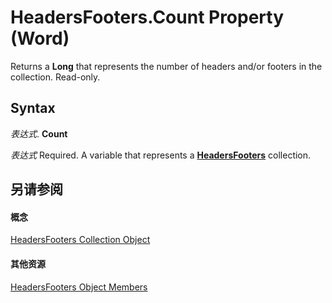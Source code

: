 
# HeadersFooters.Count Property (Word)

Returns a  **Long** that represents the number of headers and/or footers in the collection. Read-only.


## Syntax

 _表达式_. **Count**

 _表达式_ Required. A variable that represents a **[HeadersFooters](41dbbaa7-f139-3d3c-54d4-03a57ab8417a.md)** collection.


## 另请参阅


#### 概念


[HeadersFooters Collection Object](41dbbaa7-f139-3d3c-54d4-03a57ab8417a.md)
#### 其他资源


[HeadersFooters Object Members](http://msdn.microsoft.com/library/6cf7f768-d356-7ff4-089c-7f3f810d00a8%28Office.15%29.aspx)